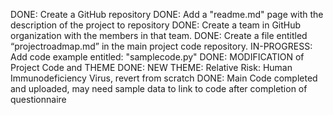DONE: Create a GitHub repository
DONE: Add a "readme.md" page with the description of the project to repository
DONE: Create a team in GitHub organization with the members in that team.
DONE: Create a file entitled “projectroadmap.md” in the main project code repository.
IN-PROGRESS: Add code example entitled: "samplecode.py"
DONE: MODIFICATION of Project Code and THEME
DONE: NEW THEME: Relative Risk: Human Immunodeficiency Virus, revert from scratch
DONE: Main Code completed and uploaded, may need sample data to link to code after completion of questionnaire
